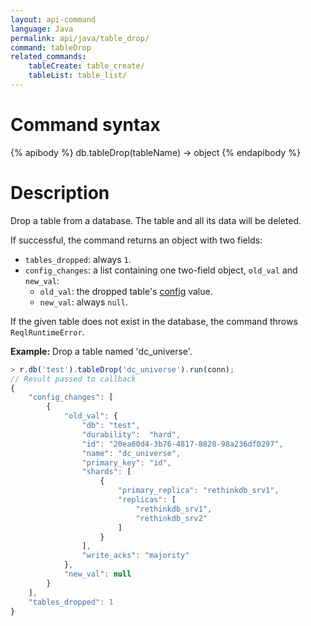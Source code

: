 ```yaml
---
layout: api-command
language: Java
permalink: api/java/table_drop/
command: tableDrop
related_commands:
    tableCreate: table_create/
    tableList: table_list/
---
```


# Command syntax #

{% apibody %}
db.tableDrop(tableName) &rarr; object
{% endapibody %}

# Description #

Drop a table from a database. The table and all its data will be deleted.

If successful, the command returns an object with two fields:

* `tables_dropped`: always `1`.
* `config_changes`: a list containing one two-field object, `old_val` and `new_val`:
    * `old_val`: the dropped table's [config](/api/java/config) value.
    * `new_val`: always `null`.

If the given table does not exist in the database, the command throws `ReqlRuntimeError`.

__Example:__ Drop a table named 'dc_universe'.

```js
> r.db('test').tableDrop('dc_universe').run(conn);
// Result passed to callback
{
    "config_changes": [
        {
            "old_val": {
                "db": "test",
                "durability":  "hard",
                "id": "20ea60d4-3b76-4817-8828-98a236df0297",
                "name": "dc_universe",
                "primary_key": "id",
                "shards": [
                    {
                        "primary_replica": "rethinkdb_srv1",
                        "replicas": [
                            "rethinkdb_srv1",
                            "rethinkdb_srv2"
                        ]
                    }
                ],
                "write_acks": "majority"
            },
            "new_val": null
        }
    ],
    "tables_dropped": 1
}
```


